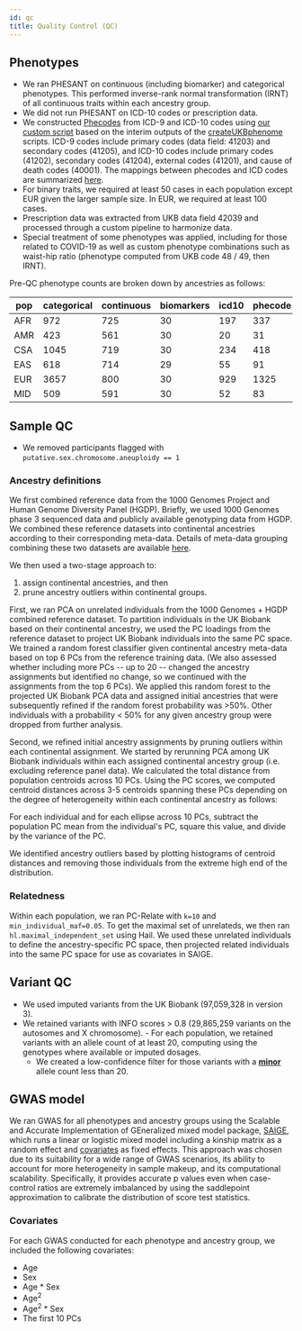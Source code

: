 ```yaml
---
id: qc
title: Quality Control (QC)
---
```


## Phenotypes

- We ran PHESANT on continuous (including biomarker) and categorical phenotypes. This performed inverse-rank normal transformation (IRNT) of all continuous traits within each ancestry group.
- We did not run PHESANT on ICD-10 codes or prescription data.
- We constructed [Phecodes](https://phewascatalog.org/phecodes_icd10) from ICD-9 and ICD-10 codes using [our custom script](https://github.com/atgu/ukbb_pan_ancestry/blob/master/assign_phecodes.py) based on the interim outputs of the [createUKBphenome](https://github.com/umich-cphds/createUKBphenome) scripts. ICD-9 codes include primary codes (data field: 41203) and secondary codes (41205), and ICD-10 codes include primary codes (41202), secondary codes (41204), external codes (41201), and cause of death codes (40001). The mappings between phecodes and ICD codes are summarized [here](https://github.com/atgu/ukbb_pan_ancestry/blob/master/data/UKB_Phecode_v1.2b1_ICD_Mapping.txt).
- For binary traits, we required at least 50 cases in each population except EUR given the larger sample size. In EUR, we required at least 100 cases.
- Prescription data was extracted from UKB data field 42039 and processed through a custom pipeline to harmonize data.
- Special treatment of some phenotypes was applied, including for those related to COVID-19 as well as custom phenotype combinations such as waist-hip ratio (phenotype computed from UKB code 48 / 49, then IRNT).

Pre-QC phenotype counts are broken down by ancestries as follows:

| pop   | categorical | continuous | biomarkers | icd10 | phecode | prescriptions |
|-------|-------------|------------|------------|-------|---------|---------------|
| AFR |         972 |        725 |         30 |   197 |     337 |           223 |
| AMR |         423 |        561 |         30 |    20 |      31 |            40 |
| CSA |        1045 |        719 |         30 |   234 |     418 |           319 |
| EAS |         618 |        714 |         29 |    55 |      91 |           105 |
| EUR |        3657 |        800 |         30 |   929 |    1325 |           444 |
| MID |         509 |        591 |         30 |    52 |      83 |           107 |


## Sample QC

- We removed participants flagged with `putative.sex.chromosome.aneuploidy == 1`

### Ancestry definitions

We first combined reference data from the 1000 Genomes Project and Human Genome Diversity Panel (HGDP). Briefly, we used 1000 Genomes phase 3 sequenced data and publicly available genotyping data from HGDP. We combined these reference datasets into continental ancestries according to their corresponding meta-data. Details of meta-data grouping combining these two datasets are available [here](https://docs.google.com/spreadsheets/d/1jenSz_HnbA1kBESaUmur3Ob72-EPXJgfUWhbz5UdltA/edit#gid=433808438).

We then used a two-stage approach to: 
1. assign continental ancestries, and then
2. prune ancestry outliers within continental groups. 

First, we ran PCA on unrelated individuals from the 1000 Genomes + HGDP combined reference dataset. To partition individuals in the UK Biobank based on their continental ancestry, we used the PC loadings from the reference dataset to project UK Biobank individuals into the same PC space. We trained a random forest classifier given continental ancestry meta-data based on top 6 PCs from the reference training data. (We also assessed whether including more PCs -- up to 20 -- changed the ancestry assignments but identified no change, so we continued with the assignments from the top 6 PCs). We applied this random forest to the projected UK Biobank PCA data and assigned initial ancestries that were subsequently refined if the random forest probability was >50%. Other individuals with a probability < 50% for any given ancestry group were dropped from further analysis. 

Second, we refined initial ancestry assignments by pruning outliers within each continental assignment. We started by rerunning PCA among UK Biobank individuals within each assigned continental ancestry group (i.e. excluding reference panel data). We calculated the total distance from population centroids across 10 PCs. Using the PC scores, we computed centroid distances across 3-5 centroids spanning these PCs depending on the degree of heterogeneity within each continental ancestry as follows:

For each individual and for each ellipse across 10 PCs, subtract the population PC mean from the individual's PC, square this value, and divide by the variance of the PC.

We identified ancestry outliers based by plotting histograms of centroid distances and removing those individuals from the extreme high end of the distribution.

### Relatedness

Within each population, we ran PC-Relate with `k=10` and `min_individual_maf=0.05`. To get the maximal set of unrelateds, we then ran `hl.maximal_independent_set` using Hail. We used these unrelated individuals to define the ancestry-specific PC space, then projected related individuals into the same PC space for use as covariates in SAIGE.

## Variant QC

- We used imputed variants from the UK Biobank (97,059,328 in version 3). 
- We retained variants with INFO scores > 0.8 (29,865,259 variants on the autosomes and X chromosome). - For each population, we retained variants with an allele count of at least 20, computing using the genotypes where available or imputed dosages.
  - We created a low-confidence filter for those variants with a <b><u>minor</u></b> allele count less than 20.

## GWAS model

We ran GWAS for all phenotypes and ancestry groups using the Scalable and Accurate Implementation of GEneralized mixed model package, [SAIGE](https://www.nature.com/articles/s41588-018-0184-y), which runs a linear or logistic mixed model including a kinship matrix as a random effect and [covariates](https://github.com/atgu/ukbb_pan_ancestry/wiki/QC/_edit#covariates) as fixed effects. This approach was chosen due to its suitability for a wide range of GWAS scenarios, its ability to account for more heterogeneity in sample makeup, and its computational scalability. Specifically, it provides accurate p values even when case-control ratios are extremely imbalanced by using the saddlepoint approximation to calibrate the distribution of score test statistics.

### Covariates

For each GWAS conducted for each phenotype and ancestry group, we included the following covariates:
- Age
- Sex
- Age * Sex
- Age<sup>2</sup>
- Age<sup>2</sup> * Sex
- The first 10 PCs
